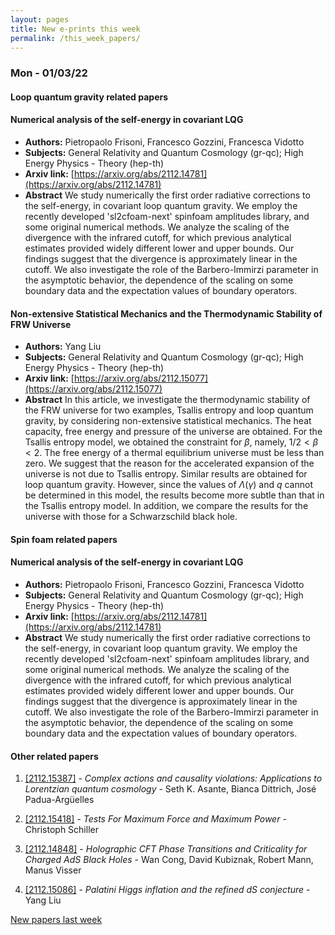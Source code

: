 ```yaml
---
layout: pages
title: New e-prints this week
permalink: /this_week_papers/
---
```




### Mon - 01/03/22

#### Loop quantum gravity related papers

#### **Numerical analysis of the self-energy in covariant LQG**
 - **Authors:** Pietropaolo Frisoni, Francesco Gozzini, Francesca Vidotto
 - **Subjects:** General Relativity and Quantum Cosmology (gr-qc); High Energy Physics - Theory (hep-th)
 - **Arxiv link:** [https://arxiv.org/abs/2112.14781](https://arxiv.org/abs/2112.14781)
 - **Abstract**
 We study numerically the first order radiative corrections to the self-energy, in covariant loop quantum gravity. We employ the recently developed 'sl2cfoam-next' spinfoam amplitudes library, and some original numerical methods. We analyze the scaling of the divergence with the infrared cutoff, for which previous analytical estimates provided widely different lower and upper bounds. Our findings suggest that the divergence is approximately linear in the cutoff. We also investigate the role of the Barbero-Immirzi parameter in the asymptotic behavior, the dependence of the scaling on some boundary data and the expectation values of boundary operators. 

#### **Non-extensive Statistical Mechanics and the Thermodynamic Stability of  FRW Universe**
 - **Authors:** Yang Liu
 - **Subjects:** General Relativity and Quantum Cosmology (gr-qc); High Energy Physics - Theory (hep-th)
 - **Arxiv link:** [https://arxiv.org/abs/2112.15077](https://arxiv.org/abs/2112.15077)
 - **Abstract**
 In this article, we investigate the thermodynamic stability of the FRW universe for two examples, Tsallis entropy and loop quantum gravity, by considering non-extensive statistical mechanics. The heat capacity, free energy and pressure of the universe are obtained. For the Tsallis entropy model, we obtained the constraint for $\beta$, namely, $1/2 < \beta < 2$. The free energy of a thermal equilibrium universe must be less than zero. We suggest that the reason for the accelerated expansion of the universe is not due to Tsallis entropy. Similar results are obtained for loop quantum gravity. However, since the values of $\Lambda(\gamma)$ and $q$ cannot be determined in this model, the results become more subtle than that in the Tsallis entropy model. In addition, we compare the results for the universe with those for a Schwarzschild black hole. 

#### Spin foam related papers

#### **Numerical analysis of the self-energy in covariant LQG**
 - **Authors:** Pietropaolo Frisoni, Francesco Gozzini, Francesca Vidotto
 - **Subjects:** General Relativity and Quantum Cosmology (gr-qc); High Energy Physics - Theory (hep-th)
 - **Arxiv link:** [https://arxiv.org/abs/2112.14781](https://arxiv.org/abs/2112.14781)
 - **Abstract**
 We study numerically the first order radiative corrections to the self-energy, in covariant loop quantum gravity. We employ the recently developed 'sl2cfoam-next' spinfoam amplitudes library, and some original numerical methods. We analyze the scaling of the divergence with the infrared cutoff, for which previous analytical estimates provided widely different lower and upper bounds. Our findings suggest that the divergence is approximately linear in the cutoff. We also investigate the role of the Barbero-Immirzi parameter in the asymptotic behavior, the dependence of the scaling on some boundary data and the expectation values of boundary operators. 



#### Other related papers

1. [[2112.15387]](https://arxiv.org/abs/2112.15387) - *Complex actions and causality violations: Applications to Lorentzian  quantum cosmology* - Seth K. Asante, Bianca Dittrich, José Padua-Argüelles

1. [[2112.15418]](https://arxiv.org/abs/2112.15418) - *Tests For Maximum Force and Maximum Power* - Christoph Schiller

1. [[2112.14848]](https://arxiv.org/abs/2112.14848) - *Holographic CFT Phase Transitions and Criticality for Charged AdS Black  Holes* - Wan Cong, David Kubiznak, Robert Mann, Manus Visser

1. [[2112.15086]](https://arxiv.org/abs/2112.15086) - *Palatini Higgs inflation and the refined dS conjecture* - Yang Liu






[New papers last week]({{site.url}}/archived/weekly/pre-print/2022/01/03/archived_weekly_papers.html)